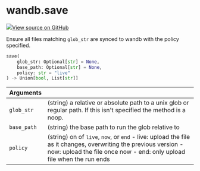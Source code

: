 # wandb.save

[![](https://www.tensorflow.org/images/GitHub-Mark-32px.png)View source on GitHub](https://www.github.com/wandb/client/tree/v0.10.33/wandb/sdk/wandb_run.py#L1185-L1274)

Ensure all files matching `glob_str` are synced to wandb with the policy specified.

```python
save(
    glob_str: Optional[str] = None,
    base_path: Optional[str] = None,
    policy: str = "live"
) -> Union[bool, List[str]]
```

| Arguments |  |
| :--- | :--- |
| `glob_str` | \(string\) a relative or absolute path to a unix glob or regular path. If this isn't specified the method is a noop. |
| `base_path` | \(string\) the base path to run the glob relative to |
| `policy` | \(string\) on of `live`, `now`, or `end` - live: upload the file as it changes, overwriting the previous version - now: upload the file once now - end: only upload file when the run ends |

